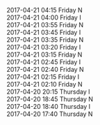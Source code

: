 2017-04-21 04:15 Friday  N  
2017-04-21 04:00 Friday  I  
2017-04-21 03:55 Friday  N  
2017-04-21 03:45 Friday  I  
2017-04-21 03:35 Friday  N  
2017-04-21 03:20 Friday  I  
2017-04-21 03:15 Friday  N  
2017-04-21 02:45 Friday  I  
2017-04-21 02:40 Friday  N  
2017-04-21 02:15 Friday  I  
2017-04-21 02:10 Friday  N  
2017-04-20 20:15 Thursday  I  
2017-04-20 18:45 Thursday  N  
2017-04-20 18:40 Thursday  I  
2017-04-20 17:40 Thursday  N  
